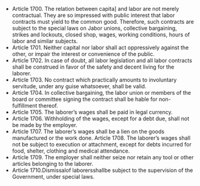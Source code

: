 - Article 1700. The relation between capita] and labor are not merely contractual. They are so impressed with public interest that labor contracts must yield to the common good. Therefore, such contracts are subject to the special laws on Jabor unions, collective bargaining, strikes and lockouts, closed shop, wages, working conditions, hours of labor and similar subjects. 
- Article 1701. Neither capital nor labor shall act oppressively against the other, or impair the interest or convenience of the public. 
- Article 1702. In case of doubt, all labor legislation and all labor contracts shall be construed in favor of the safety and decent living for the laborer. 
- Article 1703. No contract which practically amounts to involuntary servitude, under any guise whatsoever, shall be valid. 
- Article 1704. In collective bargaining, the labor union or members of the board or committee signing the contract shall be hable for non-fulfillment thereof. 
- Article 1705. The laborer’s wages shall be paid in legal currency. 
- Article 1706. Withholding of the wages, except for a debt due, shall not be made by the employer. 
- Article 1707. The laborer’s wages shall be a lien on the goods manufactured or the work done. Article 1708. The laborer’s wages shall not be subject to execution or attachment, except for debts incurred for food, shelter, clothing and medical attendance. 
- Article 1709. The employer shall neither seize nor retain any tool or other articles belonging to the laborer. 
- Article 1710.Dismissalof laborersshallbe subject to the supervision of the Government, under special laws.
